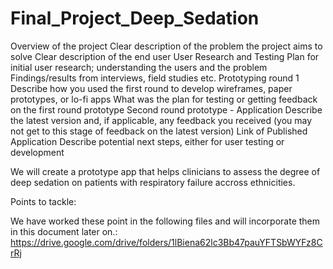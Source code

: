 # Final_Project_Deep_Sedation

Overview of the project 
Clear description of the problem the project aims to solve
Clear description of the end user 
User Research and Testing 
Plan for initial user research; understanding the users and the problem
Findings/results from interviews, field studies etc. 
Prototyping round 1
Describe how you used the first round to develop wireframes, paper prototypes, or lo-fi apps
What was the plan for testing or getting feedback on the first round prototype
Second round prototype - Application 
Describe the latest version and, if applicable, any feedback you received (you may not get to this stage of feedback on the latest version)
Link of Published Application
Describe potential next steps, either for user testing or development




We will create a prototype app that helps clinicians to assess the degree of deep sedation on patients with respiratory failure accross ethnicities.  

Points to tackle:

We have worked these point in the following files and will incorporate them in this document later on.:
https://drive.google.com/drive/folders/1lBiena62lc3Bb47pauYFTSbWYFz8CrRj

